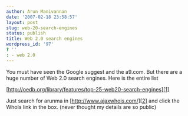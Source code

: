 ```yaml
---
author: Arun Manivannan
date: '2007-02-18 23:58:57'
layout: post
slug: web-20-search-engines
status: publish
title: Web 2.0 search engines
wordpress_id: '97'
? ''
: - web 2.0
---
```


You must have seen the Google suggest and the a9.com. But there are a huge
number of Web 2.0 search engines. Here is the entire list

[http://oedb.org/library/features/top-25-web20-search-engines][1]

Just search for arunma in [http://www.ajaxwhois.com/][2] and click the WhoIs
link in the box. (never thought my details are so public)

   [1]: http://oedb.org/library/features/top-25-web20-search-engines

   [2]: http://www.ajaxwhois.com/

